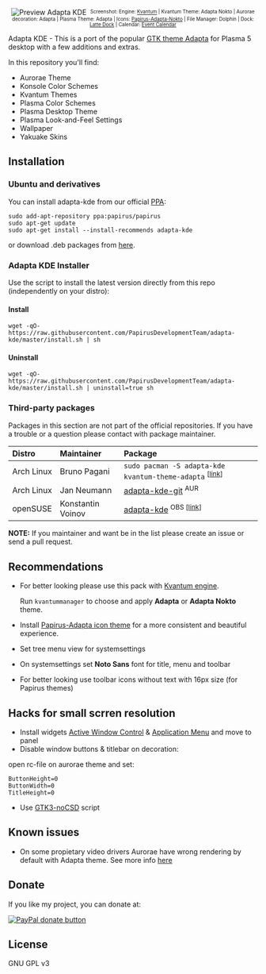 <p align="center">
  <img src="https://raw.githubusercontent.com/PapirusDevelopmentTeam/adapta-kde/master/preview.png" alt="Preview Adapta KDE"/>
  <sup><sub>Screenshot: Engine: <a href="https://github.com/tsujan/Kvantum/tree/master/Kvantum">Kvantum</a> | Kvantum Theme: Adapta Nokto | Aurorae decoration: Adapta | Plasma Theme: Adapta | Icons: <a href="https://github.com/PapirusDevelopmentTeam/papirus-icon-theme">Papirus-Adapta-Nokto</a> | File Manager: Dolphin | Dock: <a href="https://github.com/psifidotos/Latte-Dock">Latte Dock</a> | Calendar: <a href="https://github.com/Zren/plasma-applet-eventcalendar">Event Calendar</a></sub></sup>
</p>

Adapta KDE - This is a port of the popular [GTK theme Adapta](https://github.com/adapta-project/adapta-gtk-theme) for Plasma 5 desktop with a few additions and extras.

In this repository you'll find:

- Aurorae Theme
- Konsole Color Schemes
- Kvantum Themes
- Plasma Color Schemes
- Plasma Desktop Theme
- Plasma Look-and-Feel Settings
- Wallpaper
- Yakuake Skins

## Installation

### Ubuntu and derivatives

You can install adapta-kde from our official [PPA](https://launchpad.net/~papirus/+archive/ubuntu/papirus):

```
sudo add-apt-repository ppa:papirus/papirus
sudo apt-get update
sudo apt-get install --install-recommends adapta-kde
```

or download .deb packages from [here](https://launchpad.net/~papirus/+archive/ubuntu/papirus/+packages?field.name_filter=adapta-kde).

### Adapta KDE Installer

Use the script to install the latest version directly from this repo (independently on your distro):

#### Install

```
wget -qO- https://raw.githubusercontent.com/PapirusDevelopmentTeam/adapta-kde/master/install.sh | sh
```

#### Uninstall

```
wget -qO- https://raw.githubusercontent.com/PapirusDevelopmentTeam/adapta-kde/master/install.sh | uninstall=true sh
```

### Third-party packages

Packages in this section are not part of the official repositories. If you have a trouble or a question please contact with package maintainer.

| **Distro** | **Maintainer** | **Package** |
|:-----------|:---------------|:------------|
| Arch Linux | Bruno Pagani | `sudo pacman -S adapta-kde kvantum-theme-adapta` <sup>[[link](https://www.archlinux.org/packages/community/any/adapta-kde/)]</sup> |
| Arch Linux | Jan Neumann | [adapta-kde-git](https://aur.archlinux.org/packages/adapta-kde-git) <sup>AUR</sup> |
| openSUSE | Konstantin Voinov | [adapta-kde](https://software.opensuse.org/download.html?project=home:kill_it&package=adapta-kde) <sup>OBS [[link](https://build.opensuse.org/package/show/home:kill_it/adapta-kde)]</sub> |

**NOTE:** If you maintainer and want be in the list please create an issue or send a pull request.

## Recommendations

- For better looking please use this pack with [Kvantum engine](https://github.com/tsujan/Kvantum/tree/master/Kvantum).

  Run `kvantummanager` to choose and apply **Adapta** or **Adapta Nokto** theme.

- Install [Papirus-Adapta icon theme](https://github.com/PapirusDevelopmentTeam/papirus-icon-theme) for a more consistent and beautiful experience.

- Set tree menu view for systemsettings

- On systemsettings set **Noto Sans** font for title, menu and toolbar

- For better looking use toolbar icons without text with 16px size (for Papirus themes)

## Hacks for small scrren resolution

- Install widgets [Active Window Control](https://github.com/kotelnik/plasma-applet-active-window-control) & [Application Menu](https://cgit.kde.org/plasma-workspace.git/tree/applets/appmenu) and move to panel
- Disable window buttons & titlebar on decoration:

open rc-file on aurorae theme and set:
```
ButtonHeight=0
ButtonWidth=0
TitleHeight=0
```
- Use [GTK3-noCSD](https://github.com/PCMan/gtk3-nocsd) script 

## Known issues

- On some propietary video drivers Aurorae have wrong rendering by default with Adapta theme. See more info [here](https://github.com/PapirusDevelopmentTeam/adapta-kde/issues/21)

## Donate

If you like my project, you can donate at:

<span class="paypal"><a href="https://www.paypal.me/varlesh" title="Donate to this project using Paypal"><img src="https://www.paypalobjects.com/webstatic/mktg/Logo/pp-logo-100px.png" alt="PayPal donate button" /></a></span>

## License

GNU GPL v3
